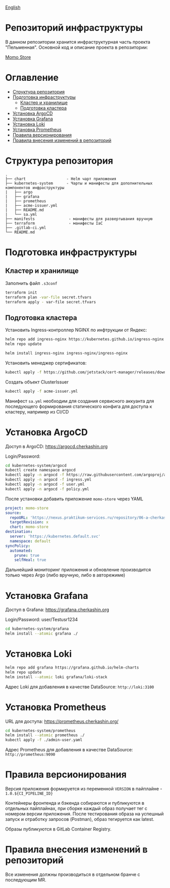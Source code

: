 [English](README.en.md)

# Репозиторий инфраструктуры <!-- omit in toc -->

В данном репозитории хранится инфраструктурная часть проекта "Пельменная". Основной код и описание проекта в репозитории:

[Momo Store](https://gitlab.praktikum-services.ru/a.cherkashin/momo-store)

# Оглавление <!-- omit in toc -->

- [Cтруктура репозитория](#cтруктура-репозитория)
- [Подготовка инфраструктуры](#подготовка-инфраструктуры)
  - [Кластер и хранилище](#кластер-и-хранилище)
  - [Подготовка кластера](#подготовка-кластера)
- [Установка ArgoCD](#установка-argocd)
- [Установка Grafana](#установка-grafana)
- [Установка Loki](#установка-loki)
- [Установка Prometheus](#установка-prometheus)
- [Правила версионирования](#правила-версионирования)
- [Правила внесения изменений в репозиторий](#правила-внесения-изменений-в-репозиторий)

# Cтруктура репозитория

```
.
├── chart                  - Helm чарт приложения
├── kubernetes-system      - Чарты и манифесты для дополнительных компонентов инфраструктуры
|   ├── argo
|   ├── grafana
|   ├── prometheus
|   ├── acme-issuer.yml
|   ├── README.md
|   └── sa.yml
├── manifests               - манифесты для развертывания вручную
├── terraform               - манифесты IaC
├── .gitlab-ci.yml
└── README.md
```

# Подготовка инфраструктуры

## Кластер и хранилище

Заполнить файл `.s3conf`

```bash
terraform init
terraform plan -var-file secret.tfvars
terraform apply - var-file secret.tfvars
```

## Подготовка кластера

Установить Ingress-контроллер NGINX по инфтрукции от Яндекс:

```bash
helm repo add ingress-nginx https://kubernetes.github.io/ingress-nginx
helm repo update

helm install ingress-nginx ingress-nginx/ingress-nginx
```

Установить менеджер сертификатов:

```bash
kubectl apply -f https://github.com/jetstack/cert-manager/releases/download/v1.10.0/cert-manager.yaml
```

Создать объект ClusterIssuer

```bash
kubectl apply -f acme-issuer.yml
```

Манифест `sa.yml` необходим для создания сервисного аккуанта для последующего формирования статического конфига для доступа к кластеру, например из CI/CD

# Установка ArgoCD

Доступ в ArgoCD: https://argocd.cherkashin.org

Login/Password: 

```bash
cd kubernetes-system/argocd
kubectl create namespace argocd
kubectl apply -n argocd -f https://raw.githubusercontent.com/argoproj/argo-cd/stable/manifests/install.yaml
kubectl apply -n argocd -f ingress.yml
kubectl apply -n argocd -f user.yml
kubectl apply -n argocd -f policy.yml
```
После установки добавить приложение `momo-store` через YAML

```yaml
project: momo-store
source:
  repoURL: 'https://nexus.praktikum-services.ru/repository/06-a-cherkashin-momo-store/'
  targetRevision: x
  chart: momo-store
destination:
  server: 'https://kubernetes.default.svc'
  namespace: default
syncPolicy:
  automated:
    prune: true
    selfHeal: true
```

Дальнейший мониторинг приложения и обновление производится только через Argo (либо вручную, либо в авторежиме)

# Установка Grafana

Доступ в Grafana: https://grafana.cherkashin.org

Login/Password: user/Testusr1234

```bash
cd kubernetes-system/grafana
helm install --atomic grafana ./
```

# Установка Loki

```bash
helm repo add grafana https://grafana.github.io/helm-charts
helm repo update
helm install --atomic loki grafana/loki-stack
```

Адрес Loki для добавления в качестве DataSource: `http://loki:3100`

# Установка Prometheus

URL для доступа: https://prometheus.cherkashin.org/

```bash
cd kubernetes-system/prometheus
helm install --atomic prometheus ./
kubectl apply -f ./admin-user.yaml
```

Адрес Prometheus для добавления в качестве DataSource: `http://prometheus:9090`

# Правила версионирования

Версия приложения формируется из переменной `VERSION` в пайплайне - `1.0.${CI_PIPELINE_ID}`

Контейнеры фронтенда и бэкенда собираются и публикуются в отдельных пайплайнах, при сборке каждый образ получает тег с номером версии приложения. После тестирования образа на успешный запуск и отработку запросов (Postman), образ тегируется как latest.

Образы публикуются в GitLab Container Registry.

# Правила внесения изменений в репозиторий

Все изменения должны производиться в отдельном бранче с последующим MR.
